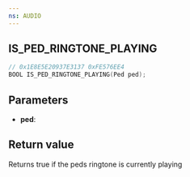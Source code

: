 ```yaml
---
ns: AUDIO
---
```

## IS_PED_RINGTONE_PLAYING

```c
// 0x1E8E5E20937E3137 0xFE576EE4
BOOL IS_PED_RINGTONE_PLAYING(Ped ped);
```


## Parameters
* **ped**:

## Return value
Returns true if the peds ringtone is currently playing
